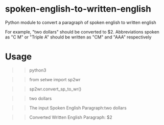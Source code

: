 # spoken-english-to-written-english

Python module to convert a paragraph of spoken english to written english

For example, "two dollars" should be converted to $2. Abbreviations spoken as "C M" or "Triple A" should be written as "CM" and "AAA" respectively

# Usage
 >>python3
 
 >>from setwe import sp2wr
 
 >>sp2wr.convert_sp_to_wr()
 
 >>two dollars
 
 >>The input Spoken English Paragraph:two dollars
 
 >>Converted Written English Paragraph: $2
